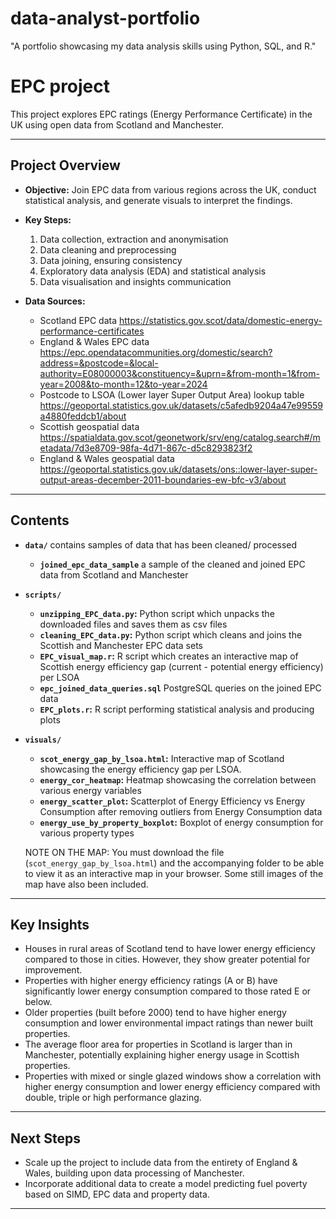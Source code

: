 # data-analyst-portfolio
"A portfolio showcasing my data analysis skills using Python, SQL, and R."

# EPC project

This project explores EPC ratings (Energy Performance Certificate) in the UK using open data from Scotland and Manchester. 

---

## Project Overview
- **Objective:** Join EPC data from various regions across the UK, conduct statistical analysis, and generate visuals to interpret the findings.
  
- **Key Steps:**
  1. Data collection, extraction and anonymisation
  2. Data cleaning and preprocessing
  3. Data joining, ensuring consistency
  4. Exploratory data analysis (EDA) and statistical analysis
  5. Data visualisation and insights communication
     
- **Data Sources:**
  - Scotland EPC data
    https://statistics.gov.scot/data/domestic-energy-performance-certificates
  - England & Wales EPC data
    https://epc.opendatacommunities.org/domestic/search?address=&postcode=&local-authority=E08000003&constituency=&uprn=&from-month=1&from-year=2008&to-month=12&to-year=2024
  - Postcode to LSOA (Lower layer Super Output Area) lookup table
    https://geoportal.statistics.gov.uk/datasets/c5afedb9204a47e99559a4880feddcb1/about
  - Scottish geospatial data
    https://spatialdata.gov.scot/geonetwork/srv/eng/catalog.search#/metadata/7d3e8709-98fa-4d71-867c-d5c8293823f2
  - England & Wales geospatial data
    https://geoportal.statistics.gov.uk/datasets/ons::lower-layer-super-output-areas-december-2011-boundaries-ew-bfc-v3/about

---

## Contents
- **`data/`** contains samples of data that has been cleaned/ processed
  - **`joined_epc_data_sample`** a sample of the cleaned and joined EPC data from Scotland and Manchester
- **`scripts/`** 
  - **`unzipping_EPC_data.py`:** Python script which unpacks the downloaded files and saves them as csv files
  - **`cleaning_EPC_data.py`:** Python script which cleans and joins the Scottish and Manchester EPC data sets
  - **`EPC_visual_map.r`:** R script which creates an interactive map of Scottish energy efficiency gap (current - potential energy efficiency) per LSOA
  - **`epc_joined_data_queries.sql`** PostgreSQL queries on the joined EPC data
  - **`EPC_plots.r`:** R script performing statistical analysis and producing plots
- **`visuals/`** 
  - **`scot_energy_gap_by_lsoa.html`:** Interactive map of Scotland showcasing the energy efficiency gap per LSOA.
  - **`energy_cor_heatmap`:** Heatmap showcasing the correlation between various energy variables
  - **`energy_scatter_plot`:** Scatterplot of Energy Efficiency vs Energy Consumption after removing outliers from Energy Consumption data
  - **`energy_use_by_property_boxplot`:** Boxplot of energy consumption for various property types
    
  NOTE ON THE MAP: You must download the file (`scot_energy_gap_by_lsoa.html`) and the accompanying folder to be able to view it as an interactive map in your browser.
  Some still images of the map have also been included.
    
---

## Key Insights
- Houses in rural areas of Scotland tend to have lower energy efficiency compared to those in cities. However, they show greater potential for improvement.
- Properties with higher energy efficiency ratings (A or B) have significantly lower energy consumption compared to those rated E or below.
- Older properties (built before 2000) tend to have higher energy consumption and lower environmental impact ratings than newer built properties.
- The average floor area for properties in Scotland is larger than in Manchester, potentially explaining higher energy usage in Scottish properties.
- Properties with mixed or single glazed windows show a correlation with higher energy consumption and lower energy efficiency compared with double, triple or high performance glazing.
  
---

## Next Steps
- Scale up the project to include data from the entirety of England & Wales, building upon data processing of Manchester.
- Incorporate additional data to create a model predicting fuel poverty based on SIMD, EPC data and property data.  

---
